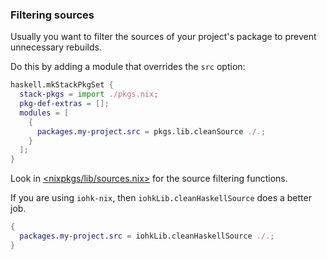 ### Filtering sources

Usually you want to filter the sources of your project's package to
prevent unnecessary rebuilds.

Do this by adding a module that overrides the `src` option:


```nix
haskell.mkStackPkgSet {
  stack-pkgs = import ./pkgs.nix;
  pkg-def-extras = [];
  modules = [
    {
      packages.my-project.src = pkgs.lib.cleanSource ./.;
    }
  ];
}
```

Look in [&lt;nixpkgs/lib/sources.nix&gt;](https://github.com/NixOS/nixpkgs/blob/master/lib/sources.nix)
for the source filtering functions.

If you are using `iohk-nix`, then `iohkLib.cleanHaskellSource` does a
better job.

```nix
{
  packages.my-project.src = iohkLib.cleanHaskellSource ./.;
}
```
